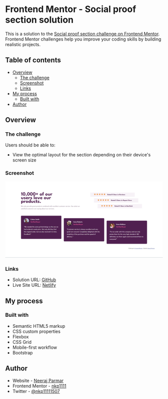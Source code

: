 # Frontend Mentor - Social proof section solution

This is a solution to the [Social proof section challenge on Frontend Mentor](https://www.frontendmentor.io/challenges/social-proof-section-6e0qTv_bA). Frontend Mentor challenges help you improve your coding skills by building realistic projects.

## Table of contents

- [Overview](#overview)
  - [The challenge](#the-challenge)
  - [Screenshot](#screenshot)
  - [Links](#links)
- [My process](#my-process)
  - [Built with](#built-with)
- [Author](#author)

## Overview

### The challenge

Users should be able to:

- View the optimal layout for the section depending on their device's screen size

### Screenshot

![image](./images/Screenshot_20230212_115642.png)

### Links

- Solution URL: [GitHub](https://github.com/nkp1111/frontend-mentor-challenges/tree/main/social-proof-section-master)
- Live Site URL: [Netlify](https://nkp1111-social-proof-section.netlify.app/)

## My process

### Built with

- Semantic HTML5 markup
- CSS custom properties
- Flexbox
- CSS Grid
- Mobile-first workflow
- Bootstrap

## Author

- Website - [Neeraj Parmar](https://www.your-site.com)
- Frontend Mentor - [nkp1111](https://www.frontendmentor.io/profile/nkp1111)
- Twitter - [@nkp11111507](https://twitter.com/home)

